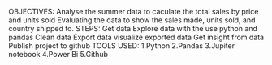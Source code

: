 OBJECTIVES:
Analyse the summer data to caculate the total sales by price and units sold
Evaluating the data to show the sales made, units sold, and country shipped to.
STEPS:
Get data Explore data with the use python and pandas 
Clean data 
Export data 
visualize exported data 
Get insight from data 
Publish project to github 
TOOLS USED: 
1.Python 
2.Pandas 
3.Jupiter notebook 
4.Power Bi 
5.Github
